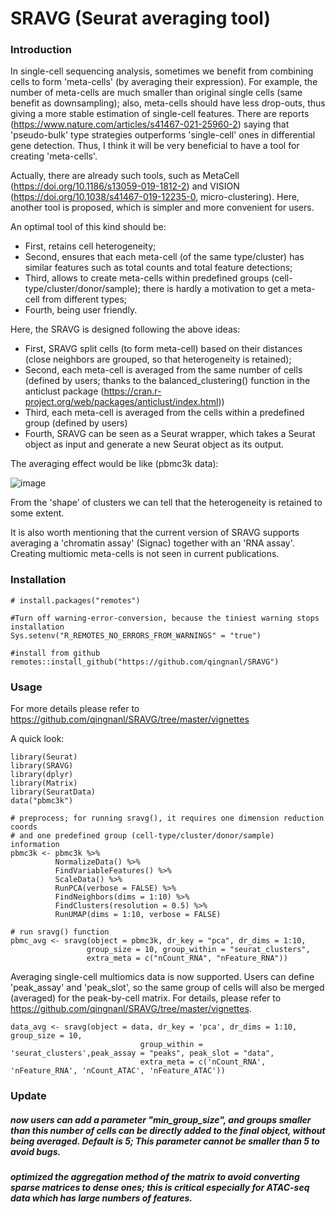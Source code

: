 # SRAVG (Seurat averaging tool)

### Introduction
In single-cell sequencing analysis, sometimes we benefit from combining cells to form 'meta-cells' (by averaging their expression). For example, the number of meta-cells are much smaller than original single cells (same benefit as downsampling); also, meta-cells should have less drop-outs, thus giving a more stable estimation of single-cell features. There are reports (https://www.nature.com/articles/s41467-021-25960-2) saying that 'pseudo-bulk' type strategies outperforms 'single-cell' ones in differential gene detection. Thus, I think it will be very beneficial to have a tool for creating 'meta-cells'.

Actually, there are already such tools, such as MetaCell (https://doi.org/10.1186/s13059-019-1812-2) and VISION (https://doi.org/10.1038/s41467-019-12235-0, micro-clustering). Here, another tool is proposed, which is simpler and more convenient for users.

An optimal tool of this kind should be: 

- First, retains cell heterogeneity; 
- Second, ensures that each meta-cell (of the same type/cluster) has similar features such as total counts and total feature detections; 
- Third, allows to create meta-cells within predefined groups (cell-type/cluster/donor/sample); there is hardly a motivation to get a meta-cell from different types; 
- Fourth, being user friendly.

Here, the SRAVG is designed following the above ideas: 
- First, SRAVG split cells (to form meta-cell) based on their distances (close neighbors are grouped, so that heterogeneity is retained); 
- Second, each meta-cell is averaged from the same number of cells (defined by users; thanks to the balanced_clustering() function in the anticlust package (https://cran.r-project.org/web/packages/anticlust/index.html)) 
- Third, each meta-cell is averaged from the cells within a predefined group (defined by users) 
- Fourth, SRAVG can be seen as a Seurat wrapper, which takes a Seurat object as input and generate a new Seurat object as its output.

The averaging effect would be like (pbmc3k data):

![image](https://user-images.githubusercontent.com/53788946/168917135-ab2162d6-e13e-4a01-a535-0d0badfb3069.png)


From the 'shape' of clusters we can tell that the heterogeneity is retained to some extent.

It is also worth mentioning that the current version of SRAVG supports averaging a 'chromatin assay' (Signac) together with an 'RNA assay'. Creating multiomic meta-cells is not seen in current publications.

### Installation

```
# install.packages("remotes")

#Turn off warning-error-conversion, because the tiniest warning stops installation
Sys.setenv("R_REMOTES_NO_ERRORS_FROM_WARNINGS" = "true")

#install from github
remotes::install_github("https://github.com/qingnanl/SRAVG")

```
### Usage
For more details please refer to https://github.com/qingnanl/SRAVG/tree/master/vignettes

A quick look:
```
library(Seurat)
library(SRAVG)
library(dplyr)
library(Matrix)
library(SeuratData)
data("pbmc3k")

# preprocess; for running sravg(), it requires one dimension reduction coords 
# and one predefined group (cell-type/cluster/donor/sample) information 
pbmc3k <- pbmc3k %>%
          NormalizeData() %>%
          FindVariableFeatures() %>%
          ScaleData() %>%
          RunPCA(verbose = FALSE) %>%
          FindNeighbors(dims = 1:10) %>%
          FindClusters(resolution = 0.5) %>%
          RunUMAP(dims = 1:10, verbose = FALSE)

# run sravg() function
pbmc_avg <- sravg(object = pbmc3k, dr_key = "pca", dr_dims = 1:10,
                 group_size = 10, group_within = "seurat_clusters", 
                 extra_meta = c("nCount_RNA", "nFeature_RNA"))
```                 
Averaging single-cell multiomics data is now supported. Users can define 'peak_assay' and 'peak_slot', so the same group of cells will also be merged (averaged) for the peak-by-cell matrix. For details, please refer to https://github.com/qingnanl/SRAVG/tree/master/vignettes. 

```
data_avg <- sravg(object = data, dr_key = 'pca', dr_dims = 1:10, group_size = 10,
                             group_within = 'seurat_clusters',peak_assay = "peaks", peak_slot = "data",
                             extra_meta = c('nCount_RNA', 'nFeature_RNA', 'nCount_ATAC', 'nFeature_ATAC'))
```


### Update

##### now users can add a parameter "min_group_size", and groups smaller than this number of cells can be directly added to the final object, without being averaged. Default is 5; This parameter cannot be smaller than 5 to avoid bugs.

##### optimized the aggregation method of the matrix to avoid converting sparse matrices to dense ones; this is critical especially for ATAC-seq data which has large numbers of features.
